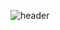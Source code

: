 ![header](https://capsule-render.vercel.app/api?type=soft&color=auto&height=300&section=header&text=capsule%20render&fontSize=90)


